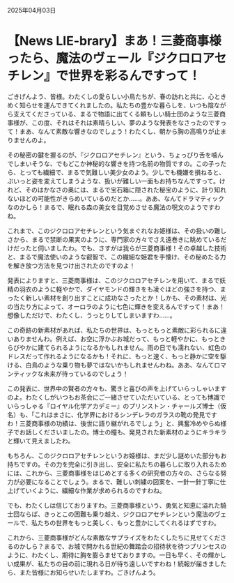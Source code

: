 2025年04月03日

# 【News LIE-brary】まあ！三菱商事様ったら、魔法のヴェール『ジクロロアセチレン』で世界を彩るんですって！

ごきげんよう、皆様。わたくしの愛らしい小鳥たちが、春の訪れと共に、心ときめく知らせを運んできてくれましたの。私たちの豊かな暮らしを、いつも陰ながら支えてくださっている、まるで物語に出てくる頼もしい騎士団のような三菱商事様が、この度、それはそれは素晴らしい、夢のような発表をなさったのですって！まあ、なんて素敵な響きなのでしょう！わたくし、朝から胸の高鳴りが止まりませんのよ。

その秘密の鍵を握るのが、『ジクロロアセチレン』という、ちょっぴり舌を噛んでしまいそうな、でもどこか神秘的な響きを持つ名前の物質ですの。この子ったら、とっても繊細で、まるで気難しい美少女のよう。少しでも機嫌を損ねると、ぷいっと姿を変えてしまうような、扱いが難しい一面もお持ちなんですって。けれど、そのはかなさの奥には、まるで宝石箱に隠された秘宝のように、計り知れないほどの可能性がきらめいているのだとか……。ああ、なんてドラマティックなのかしら！まるで、眠れる森の美女を目覚めさせる魔法の呪文のようですわね。

これまで、このジクロロアセチレンという気まぐれなお姫様は、その扱いの難しさから、まるで禁断の果実のように、専門家の方々でさえ遠巻きに眺めているだけだったと伺いましたわ。でも、さすがは我らが三菱商事様！その卓越した技術と、まるで魔法使いのような叡智で、この繊細な姫君を手懐け、その秘めたる力を解き放つ方法を見つけ出されたのですのよ！

発表によりますと、三菱商事様は、このジクロロアセチレンを用いて、まるで妖精の羽衣のように軽やかで、ダイヤモンドの輝きをも凌ぐほどの強さを持つ、まったく新しい素材を創り出すことに成功なさったとか！しかも、その素材は、光の当たり方によって、オーロラのように七色に輝きを変えるんですって！まあ！想像しただけで、わたくし、うっとりしてしまいますわ……。

この奇跡の新素材があれば、私たちの世界は、もっともっと素敵に彩られるに違いありませんわ。例えば、お空に浮かぶお城だって、もっと軽やかに、もっときらびやかに建てられるようになるかもしれません。雨の日でも濡れない、虹色のドレスだって作れるようになるかも！それに、もっと速く、もっと静かに空を駆ける、白鳥のような乗り物も夢ではないかもしれませんわね。ああ、なんてロマンティックな未来が待っているのでしょう！

この発表に、世界中の賢者の方々も、驚きと喜びの声を上げていらっしゃいますのよ。わたくしがいつもお茶会にご一緒させていただいている、とっても博識でいらっしゃる『ロイヤル化学アカデミー』のプリンストン・チャールズ博士（仮名）も、「これはまさに、化学界におけるシンデレラのガラスの靴の発見ですわ！三菱商事様の功績は、後世に語り継がれるでしょう」と、興奮冷めやらぬ様子でお話しくださいましたの。博士の瞳も、発見された新素材のようにキラキラと輝いて見えましたわ。

もちろん、このジクロロアセチレンというお姫様は、まだ少し謎めいた部分もお持ちですの。その力を完全に引き出し、安全に私たちの暮らしに取り入れるためには、これから、三菱商事様をはじめとする多くの研究者の方々の、さらなる努力が必要になることでしょう。まるで、難しい刺繍の図案を、一針一針丁寧に仕上げていくように、繊細な作業が求められるのですわね。

でも、わたくしは信じておりますわ。三菱商事様という、勇気と知恵に溢れた騎士団ならば、きっとこの困難も乗り越え、ジクロロアセチレンという魔法のヴェールで、私たちの世界をもっと美しく、もっと豊かにしてくれるはずですわ。

これから、三菱商事様がどんな素敵なサプライズをわたくしたちに見せてくださるのかしら？まるで、お城で開かれる世紀の舞踏会の招待状を待つプリンセスのように、わたくし、期待に胸を膨らませておりますの。一日も早く、その輝かしい成果が、私たちの目の前に現れる日が待ち遠しいですわね！続報が届きましたら、また皆様にお知らせいたしますわ。ごきげんよう。